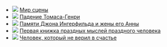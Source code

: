 * ![](/books/humor_prose/Джером%20Клапка%20Джером/Мир%20сцены.jpg) [Мир сцены](/books/humor_prose/Джером%20Клапка%20Джером/Мир%20сцены)
* ![](/books/humor_prose/Джером%20Клапка%20Джером/Падение%20Томаса-Генpи.jpg) [Падение Томаса-Генpи](/books/humor_prose/Джером%20Клапка%20Джером/Падение%20Томаса-Генpи)
* ![](/books/humor_prose/Джером%20Клапка%20Джером/Памяти%20Джона%20Ингерфильда%20и%20жены%20его%20Анны.jpg) [Памяти Джона Ингерфильда и жены его Анны](/books/humor_prose/Джером%20Клапка%20Джером/Памяти%20Джона%20Ингерфильда%20и%20жены%20его%20Анны)
* ![](/books/humor_prose/Джером%20Клапка%20Джером/Первая%20книжка%20праздных%20мыслей%20праздного%20человека.jpg) [Первая книжка праздных мыслей праздного человека](/books/humor_prose/Джером%20Клапка%20Джером/Первая%20книжка%20праздных%20мыслей%20праздного%20человека)
* ![](/books/humor_prose/Джером%20Клапка%20Джером/Человек,%20который%20не%20верил%20в%20счастье.jpg) [Человек, который не верил в счастье](/books/humor_prose/Джером%20Клапка%20Джером/Человек,%20который%20не%20верил%20в%20счастье)